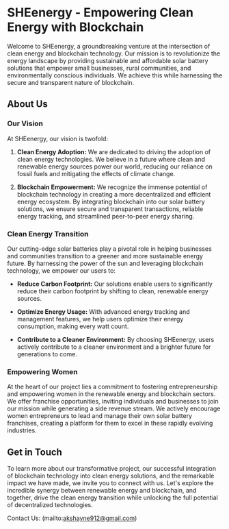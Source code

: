 # SHEenergy - Empowering Clean Energy with Blockchain

Welcome to SHEenergy, a groundbreaking venture at the intersection of clean energy and blockchain technology. Our mission is to revolutionize the energy landscape by providing sustainable and affordable solar battery solutions that empower small businesses, rural communities, and environmentally conscious individuals. We achieve this while harnessing the secure and transparent nature of blockchain.

## About Us

### Our Vision
At SHEenergy, our vision is twofold:

1. **Clean Energy Adoption:** We are dedicated to driving the adoption of clean energy technologies. We believe in a future where clean and renewable energy sources power our world, reducing our reliance on fossil fuels and mitigating the effects of climate change.

2. **Blockchain Empowerment:** We recognize the immense potential of blockchain technology in creating a more decentralized and efficient energy ecosystem. By integrating blockchain into our solar battery solutions, we ensure secure and transparent transactions, reliable energy tracking, and streamlined peer-to-peer energy sharing.

### Clean Energy Transition
Our cutting-edge solar batteries play a pivotal role in helping businesses and communities transition to a greener and more sustainable energy future. By harnessing the power of the sun and leveraging blockchain technology, we empower our users to:

- **Reduce Carbon Footprint:** Our solutions enable users to significantly reduce their carbon footprint by shifting to clean, renewable energy sources.

- **Optimize Energy Usage:** With advanced energy tracking and management features, we help users optimize their energy consumption, making every watt count.

- **Contribute to a Cleaner Environment:** By choosing SHEenergy, users actively contribute to a cleaner environment and a brighter future for generations to come.

### Empowering Women
At the heart of our project lies a commitment to fostering entrepreneurship and empowering women in the renewable energy and blockchain sectors. We offer franchise opportunities, inviting individuals and businesses to join our mission while generating a side revenue stream. We actively encourage women entrepreneurs to lead and manage their own solar battery franchises, creating a platform for them to excel in these rapidly evolving industries.

## Get in Touch

To learn more about our transformative project, our successful integration of blockchain technology into clean energy solutions, and the remarkable impact we have made, we invite you to connect with us. Let's explore the incredible synergy between renewable energy and blockchain, and together, drive the clean energy transition while unlocking the full potential of decentralized technologies.

Contact Us: (mailto:akshayne912@gmail.com)
